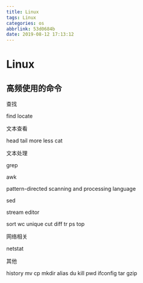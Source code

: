 ```yaml
---
title: Linux
tags: Linux
categories: os
abbrlink: 53d0684b
date: 2019-08-12 17:13:12
---
```

# Linux

## 高频使用的命令

查找

find locate

文本查看

head tail more less cat

文本处理

grep

 awk

 pattern-directed scanning and processing language

 sed 

 stream editor
 
sort wc unique cut diff tr  ps top

网络相关

netstat

其他

history mv cp mkdir alias du kill pwd  ifconfig tar gzip
